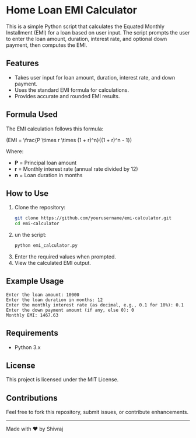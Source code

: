 # Home Loan EMI Calculator

This is a simple Python script that calculates the Equated Monthly Installment (EMI) for a loan based on user input. The script prompts the user to enter the loan amount, duration, interest rate, and optional down payment, then computes the EMI.

## Features

- Takes user input for loan amount, duration, interest rate, and down payment.
- Uses the standard EMI formula for calculations.
- Provides accurate and rounded EMI results.

## Formula Used

The EMI calculation follows this formula:

\(EMI = \frac{P \times r \times (1 + r)^n}{(1 + r)^n - 1}\)

Where:

- **P** = Principal loan amount
- **r** = Monthly interest rate (annual rate divided by 12)
- **n** = Loan duration in months

## How to Use

1. Clone the repository:
   ```sh
   git clone https://github.com/yourusername/emi-calculator.git
   cd emi-calculator
   ```
2. un the script:
   ```sh
   python emi_calculator.py
   ```
3. Enter the required values when prompted.
4. View the calculated EMI output.

## Example Usage

```
Enter the loan amount: 10000
Enter the loan duration in months: 12
Enter the monthly interest rate (as decimal, e.g., 0.1 for 10%): 0.1
Enter the down payment amount (if any, else 0): 0
Monthly EMI: 1467.63
```

## Requirements

- Python 3.x

## License

This project is licensed under the MIT License.

## Contributions

Feel free to fork this repository, submit issues, or contribute enhancements.

---

Made with ❤️ by Shivraj

